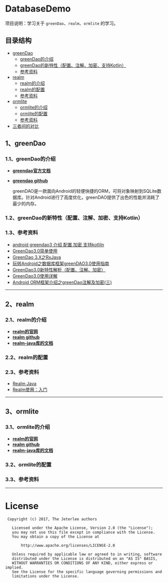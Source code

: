 # DatabaseDemo
项目说明：学习关于 `greenDao`、`realm`、`ormlite` 的学习。


## 目录结构
- [greenDao](#1.0.0)
    - [greenDao的介绍](#1.1.0)
    - [greenDao的新特性（配置、注解、加密、支持Kotlin）](#1.2.0)
    - [参考资料](#1.3.0)
- [realm](#2.0.0)
    - [realm的介绍](#2.1.0)
    - [realm的配置](#2.2.0)
    - [参考资料](#2.3.0)
- [ormlite](#3.0.0)
    - [ormlite的介绍](#3.1.0)
    - [ormlite的配置](#3.2.0)
    - [参考资料](#3.3.0)
- [三者间的对比](#4.0.0)


<h2 id="1.0.0"> 1、greenDao</h2>

<h3 id="#1.1.0">1.1、greenDao的介绍</h3>

- [**greendao官方文档**](http://greenrobot.org/greendao/documentation/)
- [**greendao github**](https://github.com/greenrobot/greenDAO)

    greenDAO是一款面向Android的轻便快捷的ORM，可将对象映射到SQLite数据库。针对Android进行了高度优化，greenDAO提供了出色的性能并消耗了最少的内存。

<h3 id="#1.2.0">1.2、greenDao的新特性（配置、注解、加密、支持Kotlin）</h3>



<h3 id="#1.3.0">1.3、参考资料</h3>

- [android greendao3 介绍 配置 加密 支持kotliln](http://blog.csdn.net/qqduxingzhe/article/details/76573075)
- [GreenDao3.0简单使用](http://www.jianshu.com/p/4986100eff90)
- [GreenDao 3.X之RxJava](http://blog.csdn.net/io_field/article/details/52214321)
- [玩转Android之数据库框架greenDAO3.0使用指南 ](http://blog.csdn.net/u012702547/article/details/52226163)
- [GreenDao3.0新特性解析（配置、注解、加密）](http://blog.csdn.net/huangjiamingboke/article/details/60867642)
- [GreenDao3.0使用详解](http://blog.csdn.net/u014752325/article/details/53996232)
- [Android ORM框架介绍之greenDao注解及加密(三)](http://blog.csdn.net/qq_33689414/article/details/52304819)

---


<h2 id="2.0.0"> 2、realm</h2>

<h3 id="#2.1.0">2.1、realm的介绍</h3>

- [**realm的官网**](https://realm.io)
- [**realm github**](https://github.com/realm)
- [**realm-java库的文档**](https://realm.io/docs/java/latest/)


<h3 id="#2.2.0">2.2、realm的配置</h3>

<h3 id="#2.3.0">2.3、参考资料</h3>

- [Realm Java](http://blog.csdn.net/h48582291/article/details/51195577)
- [Realm使用：入门](http://www.jianshu.com/p/fdc9492b714a)

---


<h2 id="3.0.0"> 3、ormlite</h2>

<h3 id="#3.1.0">3.1、ormlite的介绍</h3>

- [**realm的官网**](https://realm.io)
- [**realm github**](https://github.com/realm)
- [**realm-java库的文档**](https://realm.io/docs/java/latest/)


<h3 id="#3.2.0">3.2、ormlite的配置</h3>

<h3 id="#3.3.0">3.3、参考资料</h3>

---


# License

```
 Copyright (c) 2017, The Jeterlee authors 

   Licensed under the Apache License, Version 2.0 (the "License");
   you may not use this file except in compliance with the License.
   You may obtain a copy of the License at

       http://www.apache.org/licenses/LICENSE-2.0

   Unless required by applicable law or agreed to in writing, software
   distributed under the License is distributed on an "AS IS" BASIS,
   WITHOUT WARRANTIES OR CONDITIONS OF ANY KIND, either express or implied.
   See the License for the specific language governing permissions and
   limitations under the License.
```
